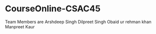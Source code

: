 # CourseOnline-CSAC45
Team Members are
Arshdeep Singh
Dilpreet Singh
Obaid ur rehman khan
Manpreet Kaur
